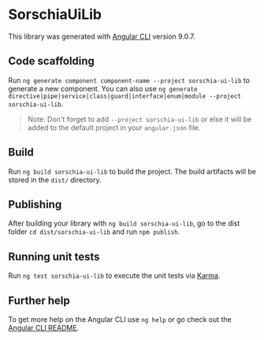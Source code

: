 # SorschiaUiLib

This library was generated with [Angular CLI](https://github.com/angular/angular-cli) version 9.0.7.

## Code scaffolding

Run `ng generate component component-name --project sorschia-ui-lib` to generate a new component. You can also use `ng generate directive|pipe|service|class|guard|interface|enum|module --project sorschia-ui-lib`.
> Note: Don't forget to add `--project sorschia-ui-lib` or else it will be added to the default project in your `angular.json` file. 

## Build

Run `ng build sorschia-ui-lib` to build the project. The build artifacts will be stored in the `dist/` directory.

## Publishing

After building your library with `ng build sorschia-ui-lib`, go to the dist folder `cd dist/sorschia-ui-lib` and run `npm publish`.

## Running unit tests

Run `ng test sorschia-ui-lib` to execute the unit tests via [Karma](https://karma-runner.github.io).

## Further help

To get more help on the Angular CLI use `ng help` or go check out the [Angular CLI README](https://github.com/angular/angular-cli/blob/master/README.md).
